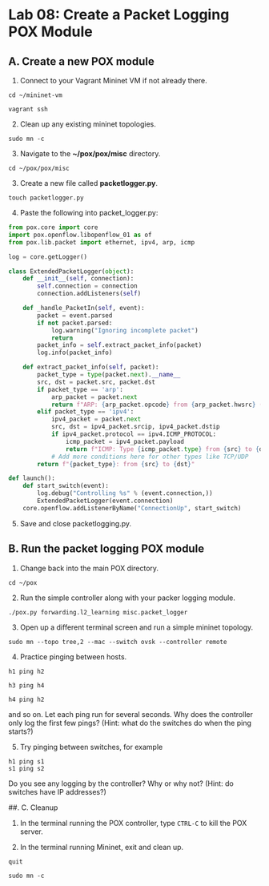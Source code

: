 # Lab 08: Create a Packet Logging POX Module

## A. Create a new POX module

1. Connect to your Vagrant Mininet VM if not already there.

```
cd ~/mininet-vm
```
```
vagrant ssh
```

2. Clean up any existing mininet topologies.

```
sudo mn -c
```

3. Navigate to the **~/pox/pox/misc** directory.

```
cd ~/pox/pox/misc
```

3. Create a new file called **packetlogger.py**.

```
touch packetlogger.py
```
4. Paste the following into packet_logger.py:

```python
from pox.core import core
import pox.openflow.libopenflow_01 as of
from pox.lib.packet import ethernet, ipv4, arp, icmp

log = core.getLogger()

class ExtendedPacketLogger(object):
    def __init__(self, connection):
        self.connection = connection
        connection.addListeners(self)

    def _handle_PacketIn(self, event):
        packet = event.parsed
        if not packet.parsed:
            log.warning("Ignoring incomplete packet")
            return
        packet_info = self.extract_packet_info(packet)
        log.info(packet_info)

    def extract_packet_info(self, packet):
        packet_type = type(packet.next).__name__
        src, dst = packet.src, packet.dst
        if packet_type == 'arp':
            arp_packet = packet.next
            return f"ARP: {arp_packet.opcode} from {arp_packet.hwsrc} ({arp_packet.protosrc}) to {arp_packet.hwdst} ({arp_packet.protodst})"
        elif packet_type == 'ipv4':
            ipv4_packet = packet.next
            src, dst = ipv4_packet.srcip, ipv4_packet.dstip
            if ipv4_packet.protocol == ipv4.ICMP_PROTOCOL:
                icmp_packet = ipv4_packet.payload
                return f"ICMP: Type {icmp_packet.type} from {src} to {dst}"
            # Add more conditions here for other types like TCP/UDP
        return f"{packet_type}: from {src} to {dst}"

def launch():
    def start_switch(event):
        log.debug("Controlling %s" % (event.connection,))
        ExtendedPacketLogger(event.connection)
    core.openflow.addListenerByName("ConnectionUp", start_switch)
```

5. Save and close packetlogging.py.

## B. Run the packet logging POX module

1. Change back into the main POX directory.

```
cd ~/pox
```

2. Run the simple controller along with your packer logging module.

```
./pox.py forwarding.l2_learning misc.packet_logger
```

3. Open up a different terminal screen and run a simple mininet topology.

```
sudo mn --topo tree,2 --mac --switch ovsk --controller remote
```

4. Practice pinging between hosts.

```
h1 ping h2
```
```
h3 ping h4
```
```
h4 ping h2
```

and so on. Let each ping run for several seconds. Why does the controller only log the first few pings? (Hint: what do the switches do when the ping starts?)

5. Try pinging between switches, for example 

```
h1 ping s1
s1 ping s2
```

Do you see any logging by the controller? Why or why not? (Hint: do switches have IP addresses?)

##. C. Cleanup

1. In the terminal running the POX controller, type `CTRL-C` to kill the POX server.

2. In the terminal running Mininet, exit and clean up.

```
quit
```
```
sudo mn -c
```
